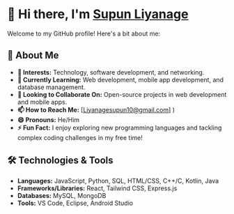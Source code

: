 # 👋 Hi there, I'm [Supun Liyanage](https://github.com/SupunLiyanage88) 

Welcome to my GitHub profile! Here's a bit about me:

## 🌟 About Me
- **👀 Interests:** Technology, software development, and networking.
- **🌱 Currently Learning:** Web development, mobile app development, and database management.
- **💞️ Looking to Collaborate On:** Open-source projects in web development and mobile apps.
- **📫 How to Reach Me:** [Liyanagesupun10@gmail.com]
)
- **😄 Pronouns:** He/Him
- **⚡ Fun Fact:** I enjoy exploring new programming languages and tackling complex coding challenges in my free time!

## 🛠️ Technologies & Tools
- **Languages:** JavaScript, Python, SQL, HTML/CSS, C++/C, Kotlin, Java
- **Frameworks/Libraries:** React, Tailwind CSS, Express.js
- **Databases:** MySQL, MongoDB
- **Tools:** VS Code, Eclipse, Android Studio

